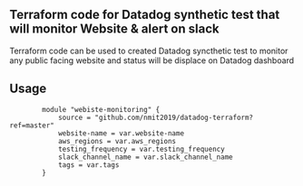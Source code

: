## Terraform code for Datadog synthetic test that will monitor Website & alert on slack

Terraform code can be used to created Datadog syncthetic test to monitor any public facing website and status will be displace on Datadog dashboard

## Usage

```hcl
        module "webiste-monitoring" {
            source = "github.com/nmit2019/datadog-terraform?ref=master"
            website-name = var.website-name
            aws_regions = var.aws_regions
            testing_frequency = var.testing_frequency
            slack_channel_name = var.slack_channel_name
            tags = var.tags
        }
        
```
